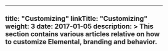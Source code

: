 
---
title: "Customizing"
linkTitle: "Customizing"
weight: 3
date: 2017-01-05
description: >
  This section contains various articles relative on how to customize Elemental, branding and behavior.
---
